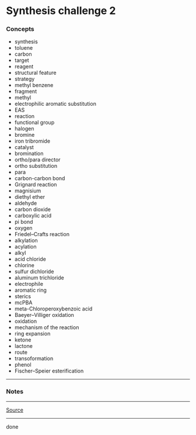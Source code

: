 # Synthesis challenge 2

### Concepts

- synthesis
- toluene
- carbon
- target
- reagent
- structural feature
- strategy
- methyl benzene
- fragment
- methyl
- electrophilic aromatic substitution
- EAS
- reaction
- functional group
- halogen
- bromine
- iron tribromide
- catalyst
- bromination
- ortho/para director
- ortho substitution
- para
- carbon-carbon bond
- Grignard reaction
- magnisium
- diethyl ether
- aldehyde
- carbon dioxide
- carboxylic acid
- pi bond
- oxygen
- Friedel–Crafts reaction
- alkylation
- acylation
- alkyl
- acid chloride
- chlorine
- sulfur dichloride
- aluminum trichloride
- electrophile
- aromatic ring
- sterics
- mcPBA
- meta-Chloroperoxybenzoic acid
- Baeyer–Villiger oxidation
- oxidation
- mechanism of the reaction
- ring expansion
- ketone
- lactone
- route
- transoformation
- phenol
- Fischer–Speier esterification

---

### Notes

---

[Source](https://youtu.be/ePO67uJiXSc)

---

done